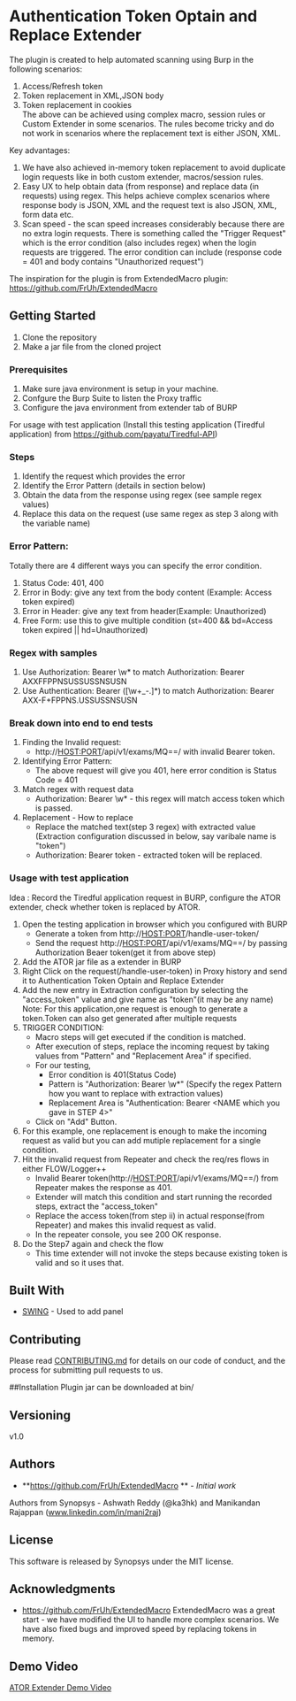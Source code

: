 # Authentication Token Optain and Replace Extender

The plugin is created to help automated scanning using Burp in the following scenarios:
1. Access/Refresh token
2. Token replacement in XML,JSON body
3. Token replacement in cookies  
The above can be achieved using complex macro, session rules or Custom Extender in some scenarios. The rules become tricky and do not work in scenarios where the replacement text is either JSON, XML. 

Key advantages:
1. We have also achieved in-memory token replacement to avoid duplicate login requests like in  both custom extender, macros/session rules. 
2. Easy UX to help obtain data (from response) and replace data (in requests) using regex. This helps achieve complex scenarios where response body is JSON, XML and the request text is also JSON, XML, form data etc.
3. Scan speed - the scan speed increases considerably because there are no extra login requests. There is something called the "Trigger Request" which is the error condition (also includes regex) when the login requests are triggered. The error condition can include (response code = 401 and body contains "Unauthorized request")

The inspiration for the plugin is from ExtendedMacro plugin: https://github.com/FrUh/ExtendedMacro

## Getting Started
 
1. Clone the repository
2. Make a jar file from the cloned project

### Prerequisites
 
1. Make sure java environment is setup in your machine.
2. Confgure the Burp Suite to listen the Proxy traffic
3. Configure the java environment from extender tab of BURP

For usage with test application (Install this testing application (Tiredful application) from https://github.com/payatu/Tiredful-API)


### Steps 

1. Identify the request which provides the error 
2. Identify the Error Pattern (details in section below)
3. Obtain the data from the response using regex (see sample regex values)
4. Replace this data on the request (use same regex as step 3 along with the variable name)


 
### Error Pattern:

Totally there are 4 different ways you can specify the error condition.
1. Status Code: 401, 400
2. Error in Body: give any text from the body content (Example: Access token expired)
3. Error in Header: give any text from header(Example: Unauthorized)
4. Free Form: use this to give multiple condition (st=400 && bd=Access token expired || hd=Unauthorized)
 
### Regex with samples

1. Use Authorization: Bearer \w* to match Authorization: Bearer AXXFFPPNSUSSUSSNSUSN
2. Use Authentication: Bearer ([\w\+\_\-\.]*) to match Authorization: Bearer AXX-F+FPPNS.USSUSSNSUSN

 
### Break down into end to end tests

1. Finding the Invalid request:
    - http://<HOST:PORT>/api/v1/exams/MQ==/ with invalid Bearer token.
2. Identifying Error Pattern:
    - The above request will give you 401, here error condition is Status Code = 401
3. Match regex with request data
    - Authorization: Bearer \w* - this regex will match access token which is passed.
4. Replacement - How to replace 
    - Replace the matched text(step 3 regex) with extracted value (Extraction configuration discussed in below, say varibale name is "token")
    - Authorization: Bearer token -  extracted token will be replaced.

### Usage with test application 

Idea : Record the Tiredful application request in BURP, configure the ATOR extender, check whether token is replaced by ATOR.
1. Open the testing application in browser which you configured with BURP
    - Generate a token from http://<HOST:PORT>/handle-user-token/
    - Send the request http://<HOST:PORT>/api/v1/exams/MQ==/ by passing Authorization Beaer token(get it from above step)
2. Add the ATOR jar file as a extender in BURP
3. Right Click on the request(/handle-user-token) in Proxy history and send it to Authentication Token Optain and Replace Extender
4. Add the new entry in Extraction configuration by selecting the "access_token" value and give name as "token"(it may be any name)
    Note: For this application,one request is enough to generate a token.Token can also get generated after multiple requests
5. TRIGGER CONDITION: 
    - Macro steps will get executed if the condition is matched.
    - After execution of steps, replace the incoming request by taking values from "Pattern" and "Replacement Area" if specified.
    - For our testing, 
        - Error condition is 401(Status Code) 
        - Pattern is "Authorization: Bearer \w*" (Specify the regex Pattern how you want to replace with extraction values)
        - Replacement Area is "Authentication: Bearer <NAME which you gave in STEP 4>"
    - Click on "Add" Button.
6. For this example, one replacement is enough to make the incoming request as valid but you can add mutiple replacement for a single condition.
7. Hit the invalid request from Repeater and check the req/res flows in either FLOW/Logger++
    - Invalid Bearer token(http://<HOST:PORT>/api/v1/exams/MQ==/) from Repeater makes the response as 401.
    - Extender will match this condition and start running the recorded steps, extract the "access_token"
    - Replace the access token(from step ii) in actual response(from Repeater) and makes this invalid request as valid.
    - In the repeater console,  you see 200 OK response.
8. Do the Step7 again and check the flow
    - This time extender will not invoke the steps because existing token is valid and so it uses that.

 
## Built With
 
* [SWING](https://javadoc.scijava.org/Java7/javax/swing/package-summary.html) - Used to add panel
 
## Contributing
 
Please read [CONTRIBUTING.md](https://gist.github.com/PurpleBooth/b24679402957c63ec426) for details on our code of conduct, and the process for submitting pull requests to us.
 
##Installation
Plugin jar can be downloaded at bin/ 

## Versioning
v1.0 
 
## Authors
 
* **https://github.com/FrUh/ExtendedMacro ** - *Initial work*

Authors from Synopsys - Ashwath Reddy (@ka3hk) and Manikandan Rajappan (www.linkedin.com/in/mani2raj)
 
## License
 
This software is released by Synopsys under the MIT license.
 
## Acknowledgments
 
* https://github.com/FrUh/ExtendedMacro
ExtendedMacro was a great start - we have modified the UI to handle more complex scenarios. We have also fixed bugs and improved speed by replacing tokens in memory.

## Demo Video

[ATOR Extender Demo Video](https://www.youtube.com/watch?v=IwKa0F7MmTM "Demo Video")


